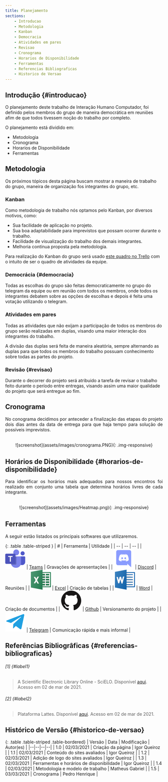```yaml
---
title: Planejamento
sections:
    - Introducao
    - Metodologia
    - Kanban
    - Democracia
    - Atividades em pares
    - Revisao
    - Cronograma
    - Horarios de Disponibilidade
    - Ferramentas
    - Referencias Bibliograficas
    - Historico de Versao
---
```


## Introdução {#introducao}

O planejamento deste trabalho de Interação Humano Computador, foi definido
pelos membros do grupo de maneira democrática em reuniões afim de que 
todos tivessem noção do trabalho por completo.

O planejamento está dividido em:

*  Metodologia
*  Cronograma
*  Horarios de Disponibilidade
*  Ferramentas

## Metodologia

Os próximos tópicos desta página buscam mostrar a maneira de trabalho do grupo, maneira de organização
fos integrantes do grupo, etc.

### Kanban

Como metodologia de trabalho nós optamos pelo Kanban, por diversos motivos, como:
*  Sua facilidade de aplicação no projeto.
*  Sua boa adaptabilidade para imprevistos que possam ocorrer durante o trabalho.
*  Facilidade de visualização do trabalho dos demais integrantes.
*  Melhoria contínua proposta pela metodologia.

Para realização do Kanban do grupo será usado [este quadro no Trello](https://trello.com/b/ww3ulzYy/kanban)
com o intuito de ser o quadro de atividades da equipe.
### Democrácia {#democracia}

Todas as escolhas do grupo são feitas democraticamente 
no grupo do telegram da equipe ou em reunião com todos os membros, 
onde todos os integrantes debatem sobre as opções de escolhas e depois 
é feita uma votação utilizando o telegram.

### Atividades em pares

Todas as atividades que não exijam a participação de todos os membros do
grupo serão realizadas em duplas, visando uma maior interação dos integrantes
do trabalho.

A divisão das duplas será feita de maneira aleatória, sempre alternando as
duplas para que todos os membros do trabalho possuam conhecimento sobre
todas as partes do projeto.

### Revisão {#revisao}

Durante o decorrer do projeto será atribuido a tarefa de revisar o trabalho
feito durante o período entre entregas, visando assim uma maior qualidade 
do projeto que será entregue ao fim.

## Cronograma
<div style="text-align: justify;">
No conograma decidimos por anteceder a finalização das etapas do projeto dois dias antes da data de entrega para que haja tempo para solução de possíveis imprevistos.
</div>

<div class="screenshot-holder" style="display: flex; justify-content: center;margin: 2rem auto">
  ![screenshot](assets/images/cronograma.PNG){: .img-responsive}
</div>

## Horários de Disponibilidade {#horarios-de-disponibilidade}

<div style="text-align: justify;">
Para identificar os horários mais adequados para nossos encontros foi realizado em conjunto uma tabela que determina horários livres de cada integrante.
</div>

<div class="screenshot-holder" style="display: flex; justify-content: center;margin: 2rem auto">
  ![screenshot](assets/images/Heatmap.png){: .img-responsive}
</div>

## Ferramentas

<div style="text-align: justify;">
A seguir estão listados os principais softwares que utilizaremos.
</div>

<div class="table-responsive">

{: .table .table-striped }
| # | Ferramenta | Utilidade |
| -- | -- | -- |
| ![Teams](assets/images/logos/Teams.png)  | [Teams](https://www.microsoft.com/pt-br/microsoft-teams/free) | Gravações de apresentações |
| ![Discord](assets/images/logos/Discord.png)  | [Discord](https://discord.com/) | Reuniões |
| ![Excel](assets/images/logos/Excel.png)  | [Excel](https://www.microsoft.com/pt-br/microsoft-365/free-office-online-for-the-web) | Criação de tabelas |
| ![Word](assets/images/logos/Word.png)  | [Word](https://www.microsoft.com/pt-br/microsoft-365/free-office-online-for-the-web) | Criação de documentos |
| ![Github](assets/images/logos/Github.png)  | [Github](https://github.com/) | Versionamento do projeto |
| ![Telegram](assets/images/logos/Telegram.png)  | [Telegram](https://telegram.org/) | Comunicação rápida e mais informal |

</div>

## Referências Bibliogrâficas {#referencias-bibliograficas}

###### [1] {#label1}
> A Scientific Electronic Library Online - SciELO. Disponível [aqui](http://www.scielo.br/scielo.php?script=sci_home&lng=pt&nrm=iso). Acesso em 02 de mar de 2021.

###### [2] {#label2}
> Plataforma Lattes. Disponível [aqui](http://lattes.cnpq.br/). Acesso em 02 de mar de 2021.

## Histórico de Versão {#historico-de-versao}

{: .table .table-striped .table-bordered}
| Versão | Data | Modificação | Autor(es) |
|--|--|--|--|
| 1.0 | 02/03/2021 | Criação da página | Igor Queiroz |
| 1.1 | 02/03/2021 | Conteúdo do sites avaliados | Igor Queiroz |
| 1.2 | 02/03/2021 | Adição de logo do sites avaliados | Igor Queiroz |
| 1.3 | 02/03/2021 | Ferramentas e horários de disponibilidade | Igor Queiroz |
| 1.4 | 02/03/2021 | Metodologia e modelo de trabalho | Matheus Gabriel |
| 1.5 | 03/03/2021 | Cronograma | Pedro Henrique |
